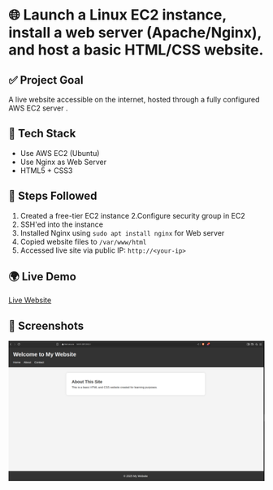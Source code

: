 # 🌐 Launch a Linux EC2 instance, install a web server (Apache/Nginx), and host a basic HTML/CSS website.

## ✅ Project Goal
A live website accessible on the internet, hosted through a fully configured AWS EC2 server .

## 🚀 Tech Stack
- Use AWS EC2 (Ubuntu)
- Use Nginx as Web Server
- HTML5 + CSS3

## 🔧 Steps Followed
1. Created a free-tier EC2 instance
2.Configure security group in EC2
3. SSH'ed into the instance
4. Installed Nginx using `sudo apt install nginx` for Web server
5. Copied website files to `/var/www/html`
6. Accessed live site via public IP: `http://<your-ip>`

## 🌍 Live Demo
[Live Website](http://54.91.207.245)

## 📝 Screenshots
![Webpage Screenshot](./webPageScreenShot.png)
